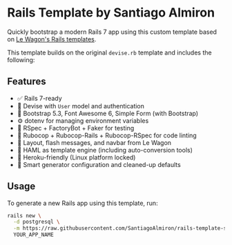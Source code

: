 # Rails Template by Santiago Almiron

Quickly bootstrap a modern Rails 7 app using this custom template based on [Le Wagon's Rails templates](https://github.com/lewagon/rails-templates).

This template builds on the original `devise.rb` template and includes the following:

## Features

- ✅ Rails 7-ready
- 🔐 Devise with `User` model and authentication
- 💅 Bootstrap 5.3, Font Awesome 6, Simple Form (with Bootstrap)
- ⚙️ dotenv for managing environment variables
- 🧪 RSpec + FactoryBot + Faker for testing
- 🧹 Rubocop + Rubocop-Rails + Rubocop-RSpec for code linting
- 🧱 Layout, flash messages, and navbar from Le Wagon
- 📝 HAML as template engine (including auto-conversion tools)
- 🚀 Heroku-friendly (Linux platform locked)
- 🔧 Smart generator configuration and cleaned-up defaults

## Usage

To generate a new Rails app using this template, run:

```bash
rails new \
  -d postgresql \
  -m https://raw.githubusercontent.com/SantiagoAlmiron/rails-template-santiago-almiron/refs/heads/master/template.rb \
  YOUR_APP_NAME
